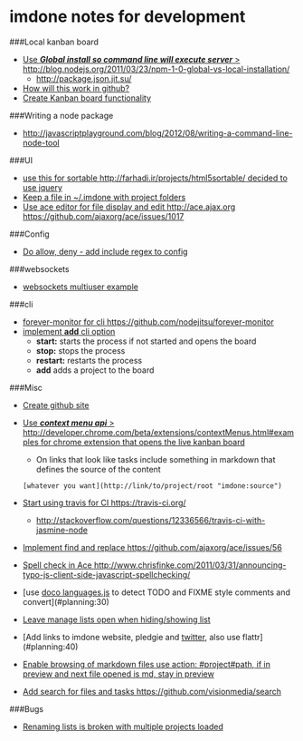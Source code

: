 imdone notes for development
==========
###Local kanban board 
- [Use ***Global install so command line will execute server*** > <http://blog.nodejs.org/2011/03/23/npm-1-0-global-vs-local-installation/>](#archive:360)
   - <http://package.json.jit.su/>
- [How will this work in github?](#archive:370)
- [Create Kanban board functionality](#archive:390)

###Writing a node package
- <http://javascriptplayground.com/blog/2012/08/writing-a-command-line-node-tool>

###UI
- [use this for sortable <http://farhadi.ir/projects/html5sortable/> decided to use jquery](#archive:350)
- [Keep a file in ~/.imdone with project folders](#archive:250)
- [Use ace editor for file display and edit <http://ace.ajax.org> <https://github.com/ajaxorg/ace/issues/1017>](#archive:20)

###Config
- [Do allow, deny - add include regex to config](#archive:340)

###websockets
- [websockets multiuser example](https://github.com/einaros/ws/blob/master/examples/fileapi/server.js)

###cli
- [forever-monitor for cli <https://github.com/nodejitsu/forever-monitor>](#todo:100)
- [implement **add** cli option](#archive:270)
	- **start:** starts the process if not started and opens the board
	- **stop:** stops the process
	- **restart:** restarts the process
	- **add** adds a project to the board

###Misc
- [Create github site](#archive:380)
- [Use ***context menu api*** > <http://developer.chrome.com/beta/extensions/contextMenus.html#examples> for chrome extension that opens the live kanban board](#todo:110)
	- On links that look like tasks include something in markdown that defines the source of the content

	`[whatever you want](http://link/to/project/root "imdone:source")`

- [Start using travis for CI <https://travis-ci.org/>](#todo:20)
    - <http://stackoverflow.com/questions/12336566/travis-ci-with-jasmine-node>
- [Implement find and replace <https://github.com/ajaxorg/ace/issues/56>](#todo:60)
- [Spell check in Ace <http://www.chrisfinke.com/2011/03/31/announcing-typo-js-client-side-javascript-spellchecking/>](#planning:50)
- [use [doco languages.js](https://github.com/jashkenas/docco/blob/master/resources/languages.json) to detect TODO and FIXME style comments and convert](#planning:30)
- [Leave manage lists open when hiding/showing list](#archive:80)
- [Add links to imdone website, pledgie and [twitter](https://twitter.com/about/resources/buttons#tweet), also use flattr](#planning:40)
- [Enable browsing of markdown files use action: #project#path, if in preview and next file opened is md, stay in preview](#doing:10)
- [Add search for files and tasks <https://github.com/visionmedia/search>](#planning:20)

###Bugs
- [Renaming lists is broken with multiple projects loaded](#archive:30)







